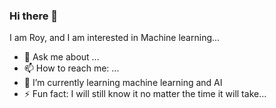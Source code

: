 ### Hi there 👋
I am Roy, and I am interested in Machine learning...

- 💬 Ask me about ...
- 📫 How to reach me: ...
- 🌱 I’m currently learning machine learning and AI
- ⚡ Fun fact: I will still know it no matter the time it will take...
<!--
**Pangani/Pangani** is a ✨ _special_ ✨ repository because its `README.md` (this file) appears on your GitHub profile.

Here are some ideas to get you started:

- 🔭 I’m currently working on ...
- 🌱 I’m currently learning ...
- 👯 I’m looking to collaborate on ...
- 🤔 I’m looking for help with ...
- 💬 Ask me about ...
- 📫 How to reach me: ...
- 😄 Pronouns: ...
- ⚡ Fun fact: ...
-->
